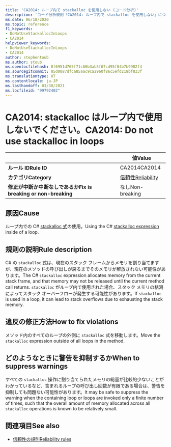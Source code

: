 ```yaml
---
title: 'CA2014: ループ内で stackalloc を使用しない (コード分析)'
description: 'コード分析規則「CA2014: ループ内で stackalloc を使用しない」について'
ms.date: 06/18/2020
ms.topic: reference
f1_keywords:
- DoNotUseStackallocInLoops
- CA2014
helpviewer_keywords:
- DoNotUseStackallocInLoops
- CA2014
author: stephentoub
ms.author: stoub
ms.openlocfilehash: 8f6951d765f71c60b3ab3f67cd95f04b7b9982f4
ms.sourcegitcommit: 05d0087dfca85aac9ca2960f86c5efd218bf833f
ms.translationtype: HT
ms.contentlocale: ja-JP
ms.lasthandoff: 03/30/2021
ms.locfileid: "99792402"
---
```

# <a name="ca2014-do-not-use-stackalloc-in-loops"></a><span data-ttu-id="798c7-103">CA2014: stackalloc はループ内で使用しないでください。</span><span class="sxs-lookup"><span data-stu-id="798c7-103">CA2014: Do not use stackalloc in loops</span></span>

| | <span data-ttu-id="798c7-104">値</span><span class="sxs-lookup"><span data-stu-id="798c7-104">Value</span></span> |
|-|-|
| <span data-ttu-id="798c7-105">**ルール ID**</span><span class="sxs-lookup"><span data-stu-id="798c7-105">**Rule ID**</span></span> |<span data-ttu-id="798c7-106">CA2014</span><span class="sxs-lookup"><span data-stu-id="798c7-106">CA2014</span></span>|
| <span data-ttu-id="798c7-107">**カテゴリ**</span><span class="sxs-lookup"><span data-stu-id="798c7-107">**Category**</span></span> |[<span data-ttu-id="798c7-108">信頼性</span><span class="sxs-lookup"><span data-stu-id="798c7-108">Reliability</span></span>](reliability-warnings.md)|
| <span data-ttu-id="798c7-109">**修正が中断か中断なしであるか**</span><span class="sxs-lookup"><span data-stu-id="798c7-109">**Fix is breaking or non-breaking**</span></span> |<span data-ttu-id="798c7-110">なし</span><span class="sxs-lookup"><span data-stu-id="798c7-110">Non-breaking</span></span>|

## <a name="cause"></a><span data-ttu-id="798c7-111">原因</span><span class="sxs-lookup"><span data-stu-id="798c7-111">Cause</span></span>

<span data-ttu-id="798c7-112">ループ内での C# [stackalloc 式](../../../csharp/language-reference/operators/stackalloc.md)の使用。</span><span class="sxs-lookup"><span data-stu-id="798c7-112">Using the C# [stackalloc expression](../../../csharp/language-reference/operators/stackalloc.md) inside of a loop.</span></span>

## <a name="rule-description"></a><span data-ttu-id="798c7-113">規則の説明</span><span class="sxs-lookup"><span data-stu-id="798c7-113">Rule description</span></span>

<span data-ttu-id="798c7-114">C# の `stackalloc` 式は、現在のスタック フレームからメモリを割り当てますが、現在のメソッドの呼び出しが戻るまでそのメモリが解放されない可能性があります。</span><span class="sxs-lookup"><span data-stu-id="798c7-114">The C# `stackalloc` expression allocates memory from the current stack frame, and that memory may not be released until the current method call returns.</span></span> <span data-ttu-id="798c7-115">`stackalloc` がループ内で使用された場合、スタック メモリの枯渇によってスタック オーバーフローが発生する可能性があります。</span><span class="sxs-lookup"><span data-stu-id="798c7-115">If `stackalloc` is used in a loop, it can lead to stack overflows due to exhausting the stack memory.</span></span>

## <a name="how-to-fix-violations"></a><span data-ttu-id="798c7-116">違反の修正方法</span><span class="sxs-lookup"><span data-stu-id="798c7-116">How to fix violations</span></span>

<span data-ttu-id="798c7-117">メソッド内のすべてのループの外側に `stackalloc` 式を移動します。</span><span class="sxs-lookup"><span data-stu-id="798c7-117">Move the `stackalloc` expression outside of all loops in the method.</span></span>

## <a name="when-to-suppress-warnings"></a><span data-ttu-id="798c7-118">どのようなときに警告を抑制するか</span><span class="sxs-lookup"><span data-stu-id="798c7-118">When to suppress warnings</span></span>

<span data-ttu-id="798c7-119">すべての `stackalloc` 操作に割り当てられたメモリの総量が比較的少ないことがわかっているなど、含まれるループの呼び出し回数が有限である場合は、警告を抑制しても問題ない可能性があります。</span><span class="sxs-lookup"><span data-stu-id="798c7-119">It may be safe to suppress the warning when the containing loop or loops are invoked only a finite number of times, such that the overall amount of memory allocated across all `stackalloc` operations is known to be relatively small.</span></span>

## <a name="see-also"></a><span data-ttu-id="798c7-120">関連項目</span><span class="sxs-lookup"><span data-stu-id="798c7-120">See also</span></span>

- [<span data-ttu-id="798c7-121">信頼性の規則</span><span class="sxs-lookup"><span data-stu-id="798c7-121">Reliability rules</span></span>](reliability-warnings.md)
